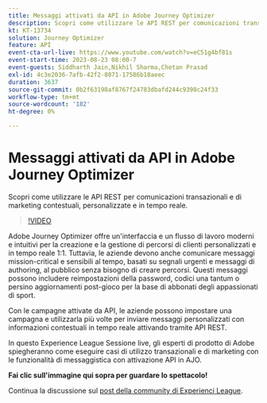 ```yaml
---
title: Messaggi attivati da API in Adobe Journey Optimizer
description: Scopri come utilizzare le API REST per comunicazioni transazionali e di marketing contestuali, personalizzate e in tempo reale.
kt: KT-13734
solution: Journey Optimizer
feature: API
event-cta-url-live: https://www.youtube.com/watch?v=eC51g4bf81s
event-start-time: 2023-08-23 08:00-7
event-guests: Siddharth Jain,Nikhil Sharma,Chetan Prasad
exl-id: 4c3e2036-7afb-42f2-8071-17586b18aeec
duration: 3637
source-git-commit: 0b2f63198af8767f24783dbafd244c9398c24f33
workflow-type: tm+mt
source-wordcount: '182'
ht-degree: 0%

---
```


# Messaggi attivati da API in Adobe Journey Optimizer

Scopri come utilizzare le API REST per comunicazioni transazionali e di marketing contestuali, personalizzate e in tempo reale.

>[!VIDEO](https://video.tv.adobe.com/v/3422169/?learn=on)

Adobe Journey Optimizer offre un&#39;interfaccia e un flusso di lavoro moderni e intuitivi per la creazione e la gestione di percorsi di clienti personalizzati e in tempo reale 1:1. Tuttavia, le aziende devono anche comunicare messaggi mission-critical e sensibili al tempo, basati su segnali urgenti e messaggi di authoring, al pubblico senza bisogno di creare percorsi. Questi messaggi possono includere reimpostazioni della password, codici una tantum o persino aggiornamenti post-gioco per la base di abbonati degli appassionati di sport.

Con le campagne attivate da API, le aziende possono impostare una campagna e utilizzarla più volte per inviare messaggi personalizzati con informazioni contestuali in tempo reale attivando tramite API REST.

In questo Experience League Sessione live, gli esperti di prodotto di Adobe spiegheranno come eseguire casi di utilizzo transazionali e di marketing con le funzionalità di messaggistica con attivazione API in AJO.

**Fai clic sull&#39;immagine qui sopra per guardare lo spettacolo!**

Continua la discussione sul [post della community di Experienci League](https://experienceleaguecommunities.adobe.com/t5/journey-optimizer-discussions/experience-league-live-post-session-discussion-api-triggered/m-p/614273#M132).

